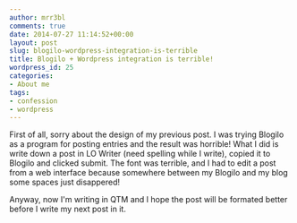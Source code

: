 ```yaml
---
author: mrr3bl
comments: true
date: 2014-07-27 11:14:52+00:00
layout: post
slug: blogilo-wordpress-integration-is-terrible
title: Blogilo + Wordpress integration is terrible!
wordpress_id: 25
categories:
- About me
tags:
- confession
- wordpress
---
```


First of all, sorry about the design of my previous post. I was trying Blogilo as a program for posting entries and the result was horrible! What I did is write down a post in LO Writer (need spelling while I write), copied it to Blogilo and clicked submit. The font was terrible, and I had to edit a post from a web interface because somewhere between my Blogilo and my blog some spaces just disappered!

Anyway, now I'm writing in QTM and I hope the post will be formated better before I write my next post in it.
